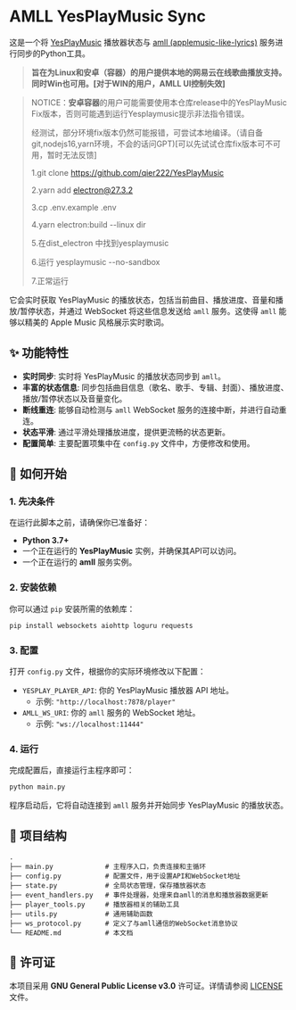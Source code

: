 # AMLL YesPlayMusic Sync

这是一个将 [YesPlayMusic](https://github.com/qier222/YesPlayMusic) 播放器状态与 [amll (applemusic-like-lyrics)](https://github.com/Steve-xmh/applemusic-like-lyrics) 服务进行同步的Python工具。

> **旨在为Linux和安卓（容器）的用户提供本地的网易云在线歌曲播放支持。同时Win也可用。[对于WIN的用户，AMLL UI控制失效]**

> NOTICE：**安卓容器**的用户可能需要使用本仓库release中的YesPlayMusic Fix版本，否则可能遇到运行Yesplaymusic提示非法指令错误。
> 
> 经测试，部分环境fix版本仍然可能报错，可尝试本地编译。（请自备git,nodejs16,yarn环境，不会的话问GPT)[可以先试试仓库fix版本可不可用，暂时无法反馈]
> 
> 1.git clone https://github.com/qier222/YesPlayMusic
> 
> 2.yarn add electron@27.3.2
>
> 3.cp .env.example .env
> 
> 4.yarn electron:build --linux dir
> 
> 5.在dist_electron 中找到yesplaymusic
> 
> 6.运行 yesplaymusic --no-sandbox
> 
> 7.正常运行

它会实时获取 YesPlayMusic 的播放状态，包括当前曲目、播放进度、音量和播放/暂停状态，并通过 WebSocket 将这些信息发送给 `amll` 服务。这使得 `amll` 能够以精美的 Apple Music 风格展示实时歌词。

## ✨ 功能特性

- **实时同步**: 实时将 YesPlayMusic 的播放状态同步到 `amll`。
- **丰富的状态信息**: 同步包括曲目信息（歌名、歌手、专辑、封面）、播放进度、播放/暂停状态以及音量变化。
- **断线重连**: 能够自动检测与 `amll` WebSocket 服务的连接中断，并进行自动重连。
- **状态平滑**: 通过平滑处理播放进度，提供更流畅的状态更新。
- **配置简单**: 主要配置项集中在 `config.py` 文件中，方便修改和使用。

## 🚀 如何开始

### 1. 先决条件

在运行此脚本之前，请确保你已准备好：

- **Python 3.7+**
- 一个正在运行的 **YesPlayMusic** 实例，并确保其API可以访问。
- 一个正在运行的 **amll** 服务实例。

### 2. 安装依赖

你可以通过 `pip` 安装所需的依赖库：

```bash
pip install websockets aiohttp loguru requests
```

### 3. 配置

打开 `config.py` 文件，根据你的实际环境修改以下配置：

- `YESPLAY_PLAYER_API`: 你的 YesPlayMusic 播放器 API 地址。
  - 示例: `"http://localhost:7878/player"`
- `AMLL_WS_URI`: 你的 `amll` 服务的 WebSocket 地址。
  - 示例: `"ws://localhost:11444"`

### 4. 运行

完成配置后，直接运行主程序即可：

```bash
python main.py
```

程序启动后，它将自动连接到 `amll` 服务并开始同步 YesPlayMusic 的播放状态。

## 📁 项目结构

```
.
├── main.py             # 主程序入口，负责连接和主循环
├── config.py           # 配置文件，用于设置API和WebSocket地址
├── state.py            # 全局状态管理，保存播放器状态
├── event_handlers.py   # 事件处理器，处理来自amll的消息和播放器数据更新
├── player_tools.py     # 播放器相关的辅助工具
├── utils.py            # 通用辅助函数
├── ws_protocol.py      # 定义了与amll通信的WebSocket消息协议
└── README.md           # 本文档
```

## 📄 许可证

本项目采用 **GNU General Public License v3.0** 许可证。详情请参阅 [LICENSE](https://www.gnu.org/licenses/gpl-3.0.html) 文件。

